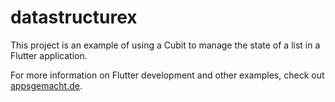 # datastructurex

This project is an example of using a Cubit to manage the state of a list in a Flutter application. 

For more information on Flutter development and other examples, check out [appsgemacht.de](https://appsgemacht.de).

